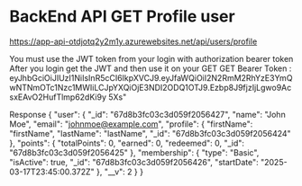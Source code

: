 
# BackEnd API GET Profile user 

https://app-api-otdjotq2y2m1y.azurewebsites.net/api/users/profile

You must use the JWT token from your login with authorization bearer token
After you login get the JWT and then use it on your GET 
GET 
Bearer Token :  eyJhbGciOiJIUzI1NiIsInR5cCI6IkpXVCJ9.eyJfaWQiOiI2N2RmM2RhYzE3YmQwNTNmOTc1Nzc1MWIiLCJpYXQiOjE3NDI2ODQ1OTJ9.Ezbp8J9fjzIjLgwo9AcsxEAvO2HufTlmp62dKi9y
5Xs"

Response
{
    "user": {
        "_id": "67d8b3fc03c3d059f2056427",
        "name": "John Moe",
        "email": "johnmoe@example.com",
        "profile": {
            "firstName": "firstName",
            "lastName": "lastName",
            "_id": "67d8b3fc03c3d059f2056424"
        },
        "points": {
            "totalPoints": 0,
            "earned": 0,
            "redeemed": 0,
            "_id": "67d8b3fc03c3d059f2056425"
        },
        "membership": {
            "type": "Basic",
            "isActive": true,
            "_id": "67d8b3fc03c3d059f2056426",
            "startDate": "2025-03-17T23:45:00.372Z"
        },
        "__v": 2
    }
}
